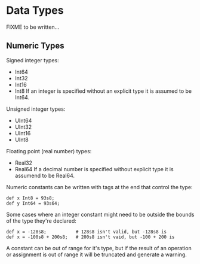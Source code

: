 
# Data Types

FIXME to be written...


## Numeric Types

Signed integer types:
* Int64
* Int32
* Int16
* Int8
If an integer is specified without an explicit type it is assumed to be Int64.


Unsigned integer types:
* UInt64
* UInt32
* UInt16
* UInt8

Floating point (real number) types:
* Real32
* Real64
If a decimal number is specified without explicit type it is assumend to
be Real64.

Numeric constants can be written with tags at the end that control the type:
```
def x Int8 = 93s8;
def y Int64 = 93s64;
```

Some cases where an integer constant might need to be outside the bounds
of the type they're declared:
```
def x = -128s8;           # 128s8 isn't valid, but -128s8 is
def x = -100s8 + 200s8;   # 200s8 isn't vaid, but -100 + 200 is
```
A constant can be out of range for it's type, but if the result of an
operation or assignment is out of range it will be truncated and generate
a warning.


